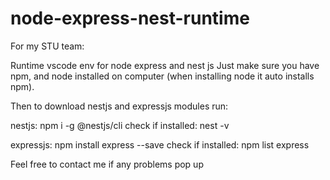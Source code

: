 # node-express-nest-runtime

For my STU team:

Runtime vscode env for node express and nest js
Just make sure you have npm, and node installed on computer (when installing node it auto installs npm).

Then to download nestjs and expressjs modules run:

nestjs: npm i -g @nestjs/cli
check if installed: nest -v

expressjs: npm install express --save
check if installed: npm list express

Feel free to contact me if any problems pop up
